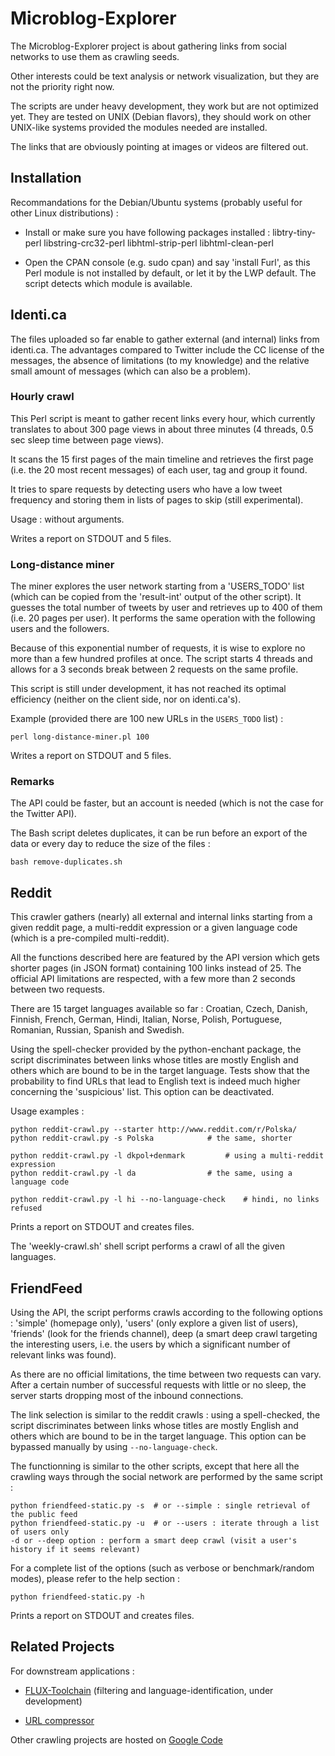 Microblog-Explorer
==================


The Microblog-Explorer project is about gathering links from social networks to use them as crawling seeds.

Other interests could be text analysis or network visualization, but they are not the priority right now.

The scripts are under heavy development, they work but are not optimized yet. They are tested on UNIX (Debian flavors), they should work on other UNIX-like systems provided the modules needed are installed.

The links that are obviously pointing at images or videos are filtered out.


Installation
------------

Recommandations for the Debian/Ubuntu systems (probably useful for other Linux distributions) :

* Install or make sure you have following packages installed : libtry-tiny-perl libstring-crc32-perl libhtml-strip-perl libhtml-clean-perl

* Open the CPAN console (e.g. sudo cpan) and say 'install Furl', as this Perl module is not installed by default, or let it by the LWP default. The script detects which module is available.



Identi.ca
---------

The files uploaded so far enable to gather external (and internal) links from identi.ca. The advantages compared to Twitter include the CC license of the messages, the absence of limitations (to my knowledge) and the relative small amount of messages (which can also be a problem).


### Hourly crawl

This Perl script is meant to gather recent links every hour, which currently translates to about 300 page views in about three minutes (4 threads, 0.5 sec sleep time between page views).

It scans the 15 first pages of the main timeline and retrieves the first page (i.e. the 20 most recent messages) of each user, tag and group it found.

It tries to spare requests by detecting users who have a low tweet frequency and storing them in lists of pages to skip (still experimental).

Usage : without arguments.

Writes a report on STDOUT and 5 files.


### Long-distance miner

The miner explores the user network starting from a 'USERS_TODO' list (which can be copied from the 'result-int' output of the other script). It guesses the total number of tweets by user and retrieves up to 400 of them (i.e. 20 pages per user). It performs the same operation with the following users and the followers.

Because of this exponential number of requests, it is wise to explore no more than a few hundred profiles at once. The script starts 4 threads and allows for a 3 seconds break between 2 requests on the same profile.

This script is still under development, it has not reached its optimal efficiency (neither on the client side, nor on identi.ca's).

Example (provided there are 100 new URLs in the `USERS_TODO` list) :

    perl long-distance-miner.pl 100

Writes a report on STDOUT and 5 files.


### Remarks

The API could be faster, but an account is needed (which is not the case for the Twitter API).

The Bash script deletes duplicates, it can be run before an export of the data or every day to reduce the size of the files :

    bash remove-duplicates.sh


Reddit
------

This crawler gathers (nearly) all external and internal links starting from a given reddit page, a multi-reddit expression or a given language code (which is a pre-compiled multi-reddit).

All the functions described here are featured by the API version which gets shorter pages (in JSON format) containing 100 links instead of 25. The official API limitations are respected, with a few more than 2 seconds between two requests.

There are 15 target languages available so far : Croatian, Czech, Danish, Finnish, French, German, Hindi, Italian, Norse, Polish, Portuguese, Romanian, Russian, Spanish and Swedish.

Using the spell-checker provided by the python-enchant package, the script discriminates between links whose titles are mostly English and others which are bound to be in the target language. Tests show that the probability to find URLs that lead to English text is indeed much higher concerning the 'suspicious' list. This option can be deactivated.

Usage examples :

	python reddit-crawl.py --starter http://www.reddit.com/r/Polska/
	python reddit-crawl.py -s Polska			# the same, shorter

	python reddit-crawl.py -l dkpol+denmark			# using a multi-reddit expression
	python reddit-crawl.py -l da				# the same, using a language code

	python reddit-crawl.py -l hi --no-language-check	# hindi, no links refused

Prints a report on STDOUT and creates files.

The 'weekly-crawl.sh' shell script performs a crawl of all the given languages.


FriendFeed
----------

Using the API, the script performs crawls according to the following options : 'simple' (homepage only), 'users' (only explore a given list of users), 'friends' (look for the friends channel), deep (a smart deep crawl targeting the interesting users, i.e. the users by which a significant number of relevant links was found).

As there are no official limitations, the time between two requests can vary. After a certain number of successful requests with little or no sleep, the server starts dropping most of the inbound connections.

The link selection is similar to the reddit crawls : using a spell-checked, the script discriminates between links whose titles are mostly English and others which are bound to be in the target language. This option can be bypassed manually by using `--no-language-check`.

The functionning is similar to the other scripts, except that here all the crawling ways through the social network are performed by the same script :

	python friendfeed-static.py -s	# or --simple : single retrieval of the public feed
	python friendfeed-static.py -u	# or --users : iterate through a list of users only
	-d or --deep option : perform a smart deep crawl (visit a user's history if it seems relevant)

For a complete list of the options (such as verbose or benchmark/random modes), please refer to the help section :

	python friendfeed-static.py -h

Prints a report on STDOUT and creates files.


Related Projects
--------------

For downstream applications :

* [FLUX-Toolchain](https://github.com/adbar/url-compressor) (filtering and language-identification, under development)

* [URL compressor](https://github.com/adbar/url-compressor)

Other crawling projects are hosted on [Google Code](http://code.google.com/u/114777084812550353886/)
